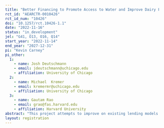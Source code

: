 ```yaml
---
title: "Better Financing to Promote Access to Water and Improve Dairy Farming in Kenya"
rct_id: "AEARCTR-0010426"
rct_id_num: "10426"
doi: "10.1257/rct.10426-1.1"
date: "2022-11-16"
status: "in_development"
jel: "G41, O13, O16, Q14"
start_year: "2022-11-14"
end_year: "2027-12-31"
pi: "Kevin Carney"
pi_other:
  1:
    - name: Josh Deutschmann
    - email: jdeutschmann@uchicago.edu
    - affiliation: University of Chicago
  2:
    - name: Michael  Kremer
    - email: kremermr@uchicago.edu
    - affiliation: University of Chicago
  3:
    - name: Gautam Rao
    - email: grao@fas.harvard.edu
    - affiliation: Harvard University
abstract: "This project attempts to improve on existing lending models to finance the purchase of large agricultural assets. Jack et al. (2019) studied water tank loans offered to dairy farming households in central Kenya and found that allowing borrowers to collateralize their loans with the asset itself — rather than 100% with cash deposits by the borrower and guarantors — increased demand by 10-20 fold without meaningfully increasing default. In this project, we will test three potential ways to further increase access to finance for large agricultural assets. First, we will estimate the impacts of loan contract duration on demand and repayment. Given the durability of the water tanks, which have a 15-30 year lifespan, longer loan contracts might be socially optimal, allowing for manageable monthly payments for the poorest borrowers who otherwise couldn’t afford to take out a loan. However, the impact of offering such contracts on lender profits is ambiguous: longer loan contracts could decrease default by reducing the monthly payment amount, but they could also bring in more risky marginal borrowers or expose the lender to an increased risk of macroeconomic or climate shocks during the longer repayment period. Second, we will examine whether layaway plans, with scheduled monthly savings toward a water tank, improve the ability of farmers to obtain water tanks — many SACCOs in Kenya are capital constrained and can only finance a small number of loans. Layaway plans for large assets might help to increase adoption when local financial institutions can’t meet members’ demand for credit, and they may also be attractive to poor or debt-averse borrowers who are unable or unwilling to take out loans. Finally, we will test a novel contract combining commitment savings and credit, which allows members to save gradually in a layaway plan until they reach a minimum down payment and then transition to a loan whenever they choose; our design will allow us to measure the effects of reducing savings constraints while providing guaranteed access to future credit."
layout: registration
---
```


